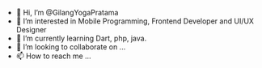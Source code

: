 - 👋 Hi, I’m @GilangYogaPratama
- 👀 I’m interested in Mobile Programming, Frontend Developer and UI/UX Designer
- 🌱 I’m currently learning Dart, php, java.
- 💞️ I’m looking to collaborate on ...
- 📫 How to reach me ...

<!---
GilangYogaPratama/GilangYogaPratama is a ✨ special ✨ repository because its `README.md` (this file) appears on your GitHub profile.
You can click the Preview link to take a look at your changes.
--->
